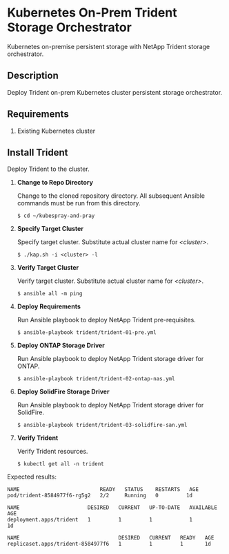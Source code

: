 # Kubernetes On-Prem Trident Storage Orchestrator #

Kubernetes on-premise persistent storage with NetApp Trident storage orchestrator.

## Description ##

Deploy Trident on-prem Kubernetes cluster persistent storage orchestrator.

## Requirements ##

1. Existing Kubernetes cluster 

## Install Trident ##

Deploy Trident to the cluster.  

1. __Change to Repo Directory__

    Change to the cloned repository directory.  All subsequent Ansible commands must be run from this directory. 

   `$ cd ~/kubespray-and-pray`  

2. __Specify Target Cluster__

   Specify target cluster. Substitute actual cluster name for _\<cluster\>_. 

   `$ ./kap.sh -i <cluster> -l`  

3. __Verify Target Cluster__

   Verify target cluster. Substitute actual cluster name for _\<cluster\>_. 

   `$ ansible all -m ping`  

4. __Deploy Requirements__

    Run Ansible playbook to deploy NetApp Trident pre-requisites.

   `$ ansible-playbook trident/trident-01-pre.yml`  

5. __Deploy ONTAP Storage Driver__

    Run Ansible playbook to deploy NetApp Trident storage driver for ONTAP.

   `$ ansible-playbook trident/trident-02-ontap-nas.yml`  

6. __Deploy SolidFire Storage Driver__

    Run Ansible playbook to deploy NetApp Trident storage driver for SolidFire.

   `$ ansible-playbook trident/trident-03-solidfire-san.yml`  

7. __Verify Trident__ 

    Verify Trident resources.

   `$ kubectl get all -n trident`

Expected results:
```
NAME                          READY   STATUS    RESTARTS   AGE
pod/trident-8584977f6-rg5g2   2/2     Running   0         1d

NAME                      DESIRED   CURRENT   UP-TO-DATE   AVAILABLE   AGE
deployment.apps/trident   1         1         1            1           1d

NAME                                DESIRED   CURRENT   READY   AGE
replicaset.apps/trident-8584977f6   1         1         1       1d
```
